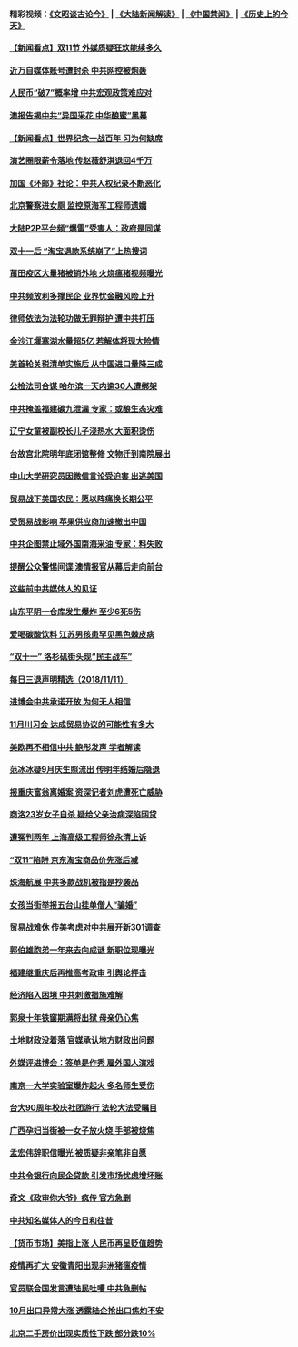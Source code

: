 #### 精彩视频：[《文昭谈古论今》](https://github.com/gfw-breaker/wenzhao/blob/master/README.md?t=11122132) | [《大陆新闻解读》](https://github.com/gfw-breaker/ntdtv-comedy/blob/master/README.md?t=11122132) | [《中国禁闻》](https://github.com/gfw-breaker/ntdtv-news/blob/master/README.md?t=11122132) | [《历史上的今天》](https://github.com/gfw-breaker/today-in-history/blob/master/README.md?t=11122132) 

#### [【新闻看点】双11节 外媒质疑狂欢能续多久](../pages/nsc413/n10847335.md?t=11122132) 

#### [近万自媒体账号遭封杀 中共网控被炮轰](../pages/nsc413/n10847276.md?t=11122132) 

#### [人民币“破7”概率增 中共宏观政策难应对](../pages/nsc413/n10847226.md?t=11122132) 

#### [澳报告揭中共“异国采花 中华酿蜜”黑幕](../pages/nsc413/n10846837.md?t=11122132) 

#### [【新闻看点】世界纪念一战百年 习为何缺席](../pages/nsc413/n10847292.md?t=11122132) 

#### [演艺圈限薪令落地 传赵薇舒淇退回4千万](../pages/nsc413/n10847319.md?t=11122132) 

#### [加国《环邮》社论：中共人权纪录不断恶化](../pages/nsc413/n10847032.md?t=11122132) 

#### [北京警察进女厕 监控原海军工程师遗孀](../pages/nsc413/n10844013.md?t=11122132) 

#### [大陆P2P平台频“爆雷”受害人：政府是同谋](../pages/nsc413/n10847205.md?t=11122132) 

#### [双十一后 “淘宝退款系统崩了”上热搜词](../pages/nsc413/n10846869.md?t=11122132) 

#### [莆田疫区大量猪被销外地 火烧瘟猪视频曝光](../pages/nsc413/n10846764.md?t=11122132) 

#### [中共频放利多撑民企 业界忧金融风险上升](../pages/nsc413/n10847086.md?t=11122132) 

#### [律师依法为法轮功做无罪辩护 遭中共打压](../pages/nsc413/n10846893.md?t=11122132) 

#### [金沙江堰塞湖水量超5亿 若解体将现大险情](../pages/nsc413/n10846099.md?t=11122132) 

#### [美首轮关税清单实施后 从中国进口量降三成](../pages/nsc413/n10846187.md?t=11122132) 

#### [公检法司合谋 哈尔滨一天内逾30人遭绑架](../pages/nsc413/n10844792.md?t=11122132) 


#### [中共掩盖福建碳九泄漏 专家：或酿生态灾难](../pages/nsc413/n10846001.md?t=11122132) 

#### [辽宁女童被副校长儿子浇热水 大面积烫伤](../pages/nsc413/n10846261.md?t=11122132) 

#### [台故宫北院明年底闭馆整修 文物迁到南院展出](../pages/nsc413/n10846212.md?t=11122132) 

#### [中山大学研究员因微信言论受迫害 出逃美国](../pages/nsc413/n10845363.md?t=11122132) 

#### [贸易战下美国农民：愿以阵痛换长期公平](../pages/nsc413/n10846451.md?t=11122132) 

#### [受贸易战影响 苹果供应商加速撤出中国](../pages/nsc413/n10845736.md?t=11122132) 

#### [中共企图禁止域外国南海采油 专家：料失败](../pages/nsc413/n10845669.md?t=11122132) 

#### [提醒公众警惕间谍 澳情报官从幕后走向前台](../pages/nsc413/n10845431.md?t=11122132) 

#### [这些前中共媒体人的见证](../pages/nsc413/n10845276.md?t=11122132) 

#### [山东平阴一仓库发生爆炸 至少6死5伤](../pages/nsc413/n10845985.md?t=11122132) 

#### [爱喝碳酸饮料 江苏男孩患罕见黑色棘皮病](../pages/nsc413/n10846097.md?t=11122132) 

#### [“双十一” 洛杉矶街头现“民主战车”](../pages/nsc413/n10845740.md?t=11122132) 

#### [每日三退声明精选（2018/11/11）](../pages/nsc413/n10845809.md?t=11122132) 

#### [进博会中共承诺开放 为何无人相信](../pages/nsc413/n10843384.md?t=11122132) 

#### [11月川习会 达成贸易协议的可能性有多大](../pages/nsc413/n10845515.md?t=11122132) 

#### [美欧再不相信中共 鲍彤发声 学者解读](../pages/nsc413/n10845289.md?t=11122132) 

#### [范冰冰疑9月庆生照流出 传明年结婚后隐退](../pages/nsc413/n10845224.md?t=11122132) 

#### [报重庆富翁离婚案 资深记者刘虎遭死亡威胁](../pages/nsc413/n10845361.md?t=11122132) 

#### [商洛23岁女子自杀 疑给父亲治病深陷网贷](../pages/nsc413/n10845372.md?t=11122132) 

#### [遭冤判两年 上海高级工程师徐永清上诉](../pages/nsc413/n10843479.md?t=11122132) 

#### [“双11”陷阱 京东淘宝商品价先涨后减](../pages/nsc413/n10845202.md?t=11122132) 

#### [珠海航展 中共多款战机被指是抄袭品](../pages/nsc413/n10845167.md?t=11122132) 

#### [女孩当街举报五台山挂单僧人“骗婚”](../pages/nsc413/n10845249.md?t=11122132) 

#### [贸易战难休 传美考虑对中共展开新301调查](../pages/nsc413/n10845197.md?t=11122132) 

#### [郭伯雄胞弟一年来去向成谜 新职位现曝光](../pages/nsc413/n10845063.md?t=11122132) 

#### [福建继重庆后再推高考政审 引舆论抨击](../pages/nsc413/n10845176.md?t=11122132) 

#### [经济陷入困境 中共刺激措施难解](../pages/nsc413/n10845057.md?t=11122132) 


#### [郭泉十年铁窗期满将出狱 母亲仍心焦](../pages/nsc413/n10844766.md?t=11122132) 

#### [土地财政没着落 官媒承认地方财政出问题](../pages/nsc413/n10844363.md?t=11122132) 

#### [外媒评进博会：签单是作秀 雇外国人演戏](../pages/nsc413/n10844281.md?t=11122132) 

#### [南京一大学实验室爆炸起火 多名师生受伤](../pages/nsc413/n10844666.md?t=11122132) 

#### [台大90周年校庆社团游行 法轮大法受瞩目](../pages/nsc413/n10843551.md?t=11122132) 

#### [广西孕妇当街被一女子放火烧 手部被烧焦](../pages/nsc413/n10844457.md?t=11122132) 

#### [孟宏伟辞职信曝光 被质疑非亲笔非自愿](../pages/nsc413/n10844126.md?t=11122132) 

#### [中共令银行向民企贷款 引发市场忧虑增坏账](../pages/nsc413/n10844204.md?t=11122132) 

#### [奇文《政审你大爷》疯传 官方急删](../pages/nsc413/n10844034.md?t=11122132) 

#### [中共知名媒体人的今日和往昔](../pages/nsc413/n10843569.md?t=11122132) 

#### [【货币市场】美指上涨 人民币再呈贬值趋势](../pages/nsc413/n10842750.md?t=11122132) 

#### [疫情再扩大 安徽青阳出现非洲猪瘟疫情](../pages/nsc413/n10843279.md?t=11122132) 

#### [官员联合国发言遭陆民吐嘈 中共急删帖](../pages/nsc413/n10843265.md?t=11122132) 

#### [10月出口异常大涨 透露陆企抢出口焦灼不安](../pages/nsc413/n10843092.md?t=11122132) 

#### [北京二手房价出现实质性下跌 部分跌10%](../pages/nsc413/n10842672.md?t=11122132) 

